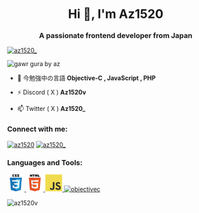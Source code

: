 <h1 align="center">Hi 👋, I'm Az1520</h1>
<h3 align="center">A passionate frontend developer from Japan</h3>

<p align="left"> <a href="https://twitter.com/az1520_" target="blank"><img src="https://img.shields.io/twitter/follow/az1520_?logo=twitter&style=for-the-badge" alt="az1520_" /></a> </p>

![gawr gura by az](https://github.com/Az1520v/Az1520v/assets/130766351/87e52c45-3181-409a-b3e6-f597b01ab508)


- 🌱 今勉強中の言語 **Objective-C , JavaScript , PHP**

- ⚡ Discord ( X ) **Az1520v**

- 📫 Twitter ( X ) **Az1520_**

<h3 align="left">Connect with me:</h3>
<p align="left">
<a href="https://dev.to/az1520" target="blank"><img align="center" src="https://raw.githubusercontent.com/rahuldkjain/github-profile-readme-generator/master/src/images/icons/Social/devto.svg" alt="az1520" height="30" width="40" /></a>
<a href="https://twitter.com/az1520_" target="blank"><img align="center" src="https://raw.githubusercontent.com/rahuldkjain/github-profile-readme-generator/master/src/images/icons/Social/twitter.svg" alt="az1520_" height="30" width="40" /></a>
</p>

<h3 align="left">Languages and Tools:</h3>
<p align="left"> <a href="https://www.w3schools.com/css/" target="_blank" rel="noreferrer"> <img src="https://raw.githubusercontent.com/devicons/devicon/master/icons/css3/css3-original-wordmark.svg" alt="css3" width="40" height="40"/> </a> <a href="https://www.w3.org/html/" target="_blank" rel="noreferrer"> <img src="https://raw.githubusercontent.com/devicons/devicon/master/icons/html5/html5-original-wordmark.svg" alt="html5" width="40" height="40"/> </a> <a href="https://developer.mozilla.org/en-US/docs/Web/JavaScript" target="_blank" rel="noreferrer"> <img src="https://raw.githubusercontent.com/devicons/devicon/master/icons/javascript/javascript-original.svg" alt="javascript" width="40" height="40"/> </a> <a href="https://developer.apple.com/library/archive/documentation/Cocoa/Conceptual/ProgrammingWithObjectiveC/Introduction/Introduction.html" target="_blank" rel="noreferrer"> <img src="https://www.vectorlogo.zone/logos/apple_objectivec/apple_objectivec-icon.svg" alt="objectivec" width="40" height="40"/> </a> </p>

<p><img align="center" src="https://github-readme-streak-stats.herokuapp.com/?user=az1520v&" alt="az1520v" /></p>
